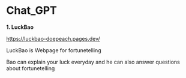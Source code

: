 # Chat_GPT


**1. LuckBao**

https://luckbao-doepeach.pages.dev/

LuckBao is Webpage for fortunetelling

Bao can explain your luck everyday and he can also answer questions about fortunetelling
